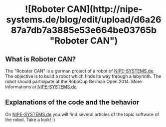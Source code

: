 <h1 align="center">
  ![Roboter CAN](http://nipe-systems.de/blog/edit/upload/d6a2687a7db7a3885e53e664be03765b "Roboter CAN")
</h1>

## What is Roboter CAN?

The "Roboter CAN" is a german project of a robot of [NIPE-SYSTEMS.de](http://www.nipe-systems.de). The objective is to build a robot which finds its way through a labyrinth. The robot should participate at the RoboCup German Open 2014. More Informations at [NIPE-SYSTEMS.de](http://www.nipe-systems.de)

## Explanations of the code and the behavior

On [NIPE-SYSTEMS.de](http://www.nipe-systems.de) you will find several articles of the topic software of the robot. Take a look! :)
